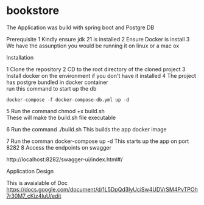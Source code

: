 # bookstore
The Application was build with spring boot and Postgre DB

Prerequisite
1 Kindly ensure jdk 21 is installed
2 Ensure Docker is install
3 We have the assunption you would be running it on linux or a mac ox


Installation 

1 Clone the repository 
2 CD to the root directory of the cloned project
3 Install docker on the environment if you don't have it installed 
4 The project has postgre bundled in docker container  
  run this command to start up the  db  
  
    docker-compose -f docker-compose-db.yml up -d

5 Run the command 
      chmod +x build.sh  
 These will make the build.sh file executable 

6 Run the command
       ./build.sh 
  This builds the app docker image

7 Run  the comman 
   docker-compose up -d 
  This starts up the app on port 8282
8 Access the endpoints on swagger 

  http://localhost:8282/swagger-ui/index.html#/
  



Application Design

This is avaialable of Doc https://docs.google.com/document/d/1L5DpQd3IyUciSw4UDVrSM4PvTPOh7r30M7_cKiz4IuU/edit
